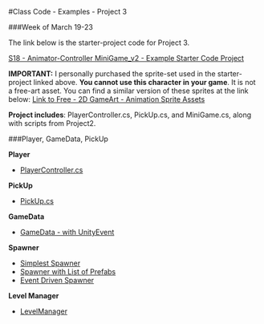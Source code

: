 #Class Code - Examples - Project 3

###Week of March 19-23

The link below is the starter-project code for Project 3.  

[S18 - Animator-Controller MiniGame_v2 - Example Starter Code Project](https://utdallas.box.com/v/miniGameS18-v1)

**IMPORTANT:** I personally purchased the sprite-set used in the starter-project linked above. **You cannot use this character in your game**. It is not a free-art asset. 
You can find a similar version of these sprites at the link below: 
[Link to Free - 2D GameArt - Animation Sprite Assets](http://www.gameart2d.com/freebies.html)

**Project includes**:  PlayerController.cs, PickUp.cs, and MiniGame.cs, along with scripts from Project2.


###Player, GameData, PickUp

**Player**
- [PlayerController.cs](/project-3/playercontroller.md)

**PickUp**
 - [PickUp.cs](/project-3/pickup.md)

**GameData**
 
 - [GameData - with UnityEvent  ](/project-3/gamedata-with-unityevent.md)


**Spawner**
   - [Simplest Spawner](/project-3/simple-spawner.md)
   - [Spawner with List of Prefabs](/simple-spawner.md)
   -  [Event Driven Spawner](/spawn_prefab_gameobjects.md)
   
**Level Manager**
 - [LevelManager](/project-3/levelmanager.md)